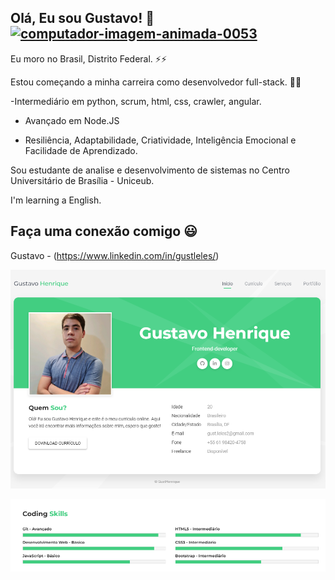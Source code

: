 <h2>Olá, Eu sou Gustavo! 👋 <a href="https://www.imagensanimadas.com/cat-computadores-56.htm"><img src="https://www.imagensanimadas.com/data/media/56/computador-imagem-animada-0053.gif" border="0" alt="computador-imagem-animada-0053" /></a></h2>  

Eu moro no Brasil, Distrito Federal. ⚡⚡

Estou começando a minha carreira como desenvolvedor full-stack. 🌱🌱

 -Intermediário em python, scrum, html, css, crawler, angular.
 
- Avançado em Node.JS

- Resiliência, Adaptabilidade, Criatividade, Inteligência Emocional e Facilidade de Aprendizado.

Sou estudante de analise e desenvolvimento de sistemas no Centro Universitário de Brasília - Uniceub.

I'm learning a English.

<h2>Faça uma conexão comigo  😃 </h2>

Gustavo - (https://www.linkedin.com/in/gustleles/)

![](portfolio-foto.png)

![](coding-skills.png)


